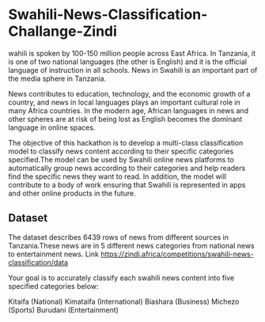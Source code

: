# Swahili-News-Classification-Challange-Zindi

wahili is spoken by 100-150 million people across East Africa. In Tanzania, it is one of two national languages (the other is English) and it is the official language of instruction in all schools. News in Swahili is an important part of the media sphere in Tanzania.

News contributes to education, technology, and the economic growth of a country, and news in local languages plays an important cultural role in many Africa countries. In the modern age, African languages in news and other spheres are at risk of being lost as English becomes the dominant language in online spaces.

The objective of this hackathon is to develop a multi-class classification model to classify news content according to their specific categories specified.The model can be used by Swahili online news platforms to automatically group news according to their categories and help readers find the specific news they want to read. In addition, the model will contribute to a body of work ensuring that Swahili is represented in apps and other online products in the future.

## Dataset
The dataset describes 6439 rows of news from different sources in Tanzania.These news are in 5 different news categories from national news to entertainment news.
Link https://zindi.africa/competitions/swahili-news-classification/data

Your goal is to accurately classify each swahili news content into five specified categories below:

Kitaifa (National)
Kimataifa (International)
Biashara (Business)
Michezo (Sports)
Burudani (Entertainment)
